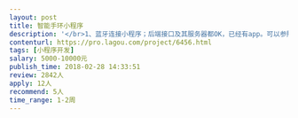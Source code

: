 ```yaml
---                
layout: post       
title: 智能手环小程序           
description: '</br>1、蓝牙连接小程序；后端接口及其服务器都OK，已经有app。可以参照app功能来开发小程序。</br>2、增加送红包和微信支付功能。</br>要求：开发者在深圳、有小程序开发经验，只与个人开发者合作。若有意愿后期可以组建团队。</br>'     
contenturl: https://pro.lagou.com/project/6456.html      
tags: [小程序开发]            
salary: 5000-10000元          
publish_time: 2018-02-28 14:33:51         
review: 2842人                   
apply: 12人                   
recommend: 5人                   
time_range: 1-2周              
---                 
```

